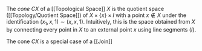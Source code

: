 The *cone* $CX$ of a [[Topological Space]] $X$ is the quotient space ([[Topology/Quotient Space]]) of $X\times \{x\} \times I$ with a point $x\notin X$ under the identification $(x_1,x,1)\sim (x,x,1)$.
Intuitively, this is the space obtained from $X$ by connecting every point in $X$ to an external point $x$ using line segments ($I$).

The cone $CX$ is a special case of a [[Join]]